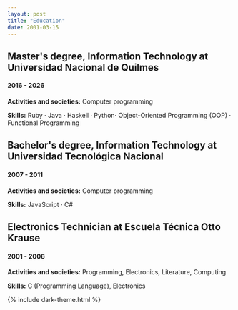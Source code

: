 ```yaml
---
layout: post
title: "Education"
date: 2001-03-15
---
```


## Master's degree, Information Technology at Universidad Nacional de Quilmes
#### 2016 - 2026

**Activities and societies:** Computer programming

**Skills:** Ruby · Java · Haskell · Python· Object-Oriented Programming (OOP) · Functional Programming

## Bachelor's degree, Information Technology at Universidad Tecnológica Nacional
#### 2007 - 2011

**Activities and societies:** Computer programming

**Skills:** JavaScript · C#

## Electronics Technician at Escuela Técnica Otto Krause
#### 2001 - 2006

**Activities and societies:** Programming, Electronics, Literature, Computing

**Skills:** C (Programming Language), Electronics

{% include dark-theme.html %}